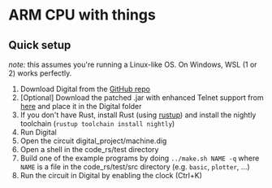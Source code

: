 # ARM CPU with things

## Quick setup

*note:* this assumes you're running a Linux-like OS. On Windows, WSL (1 or 2) works perfectly.

1. Download Digital from the [GitHub repo](https://github.com/hneemann/Digital/releases)
2. [Optional] Download the patched .jar with enhanced Telnet support from [here](https://domino.zdimension.fr/poubelle/digital.jar) and place it in the Digital folder
3. If you don't have Rust, install Rust (using [rustup](https://rustup.rs/)) and install the nightly toolchain (`rustup toolchain install nightly`)
4. Run Digital
5. Open the circuit digital_project/machine.dig
6. Open a shell in the code_rs/test directory
7. Build one of the example programs by doing `../make.sh NAME -q` where `NAME` is a file in the code_rs/test/src directory (e.g. `basic`, `plotter`, ...)
8. Run the circuit in Digital by enabling the clock (Ctrl+K)
